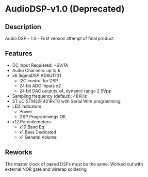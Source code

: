 # AudioDSP-v1.0 (Deprecated)
## Description
Audio DSP - 1.0 - First version attempt of final product

## Features
- DC Input Requiered: +6V/1A
- Audio Channels: up to 6
- x6 SigmaDSP ADAU1701
   - I2C control for DSP
   - 24 bit ADC inputs x2
   - 24 bit DAC outputs x4, dynamic range 2.5Vpp
- Sampling frequency (default): 48KHz
- ST uC STM32F401RxT6 with Serial Wire programming
- LED indicators
   - Power
   - DSP Programmings OK
- x12 Potentiometers:
   - x10 Band Eq
   - x1 Bass Dedicated
   - x1 General Volume

## Reworks
The master clock of paired DSPs must be the same. Worked out with external NOR gate and wirerap soldering.